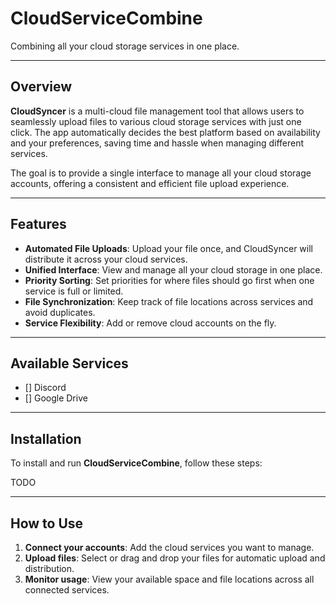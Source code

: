 # **CloudServiceCombine**
Combining all your cloud storage services in one place.

---

## **Overview**

**CloudSyncer** is a multi-cloud file management tool that allows users to seamlessly upload files to various cloud storage services with just one click. The app automatically decides the best platform based on availability and your preferences, saving time and hassle when managing different services. 

The goal is to provide a single interface to manage all your cloud storage accounts, offering a consistent and efficient file upload experience.

---

## **Features**

- **Automated File Uploads**: Upload your file once, and CloudSyncer will distribute it across your cloud services.
- **Unified Interface**: View and manage all your cloud storage in one place.
- **Priority Sorting**: Set priorities for where files should go first when one service is full or limited.
- **File Synchronization**: Keep track of file locations across services and avoid duplicates.
- **Service Flexibility**: Add or remove cloud accounts on the fly.

---

## **Available Services**
- [] Discord
- [] Google Drive


---

## **Installation**

To install and run **CloudServiceCombine**, follow these steps:

TODO

---

## **How to Use**

1. **Connect your accounts**: Add the cloud services you want to manage.
2. **Upload files**: Select or drag and drop your files for automatic upload and distribution.
3. **Monitor usage**: View your available space and file locations across all connected services.

